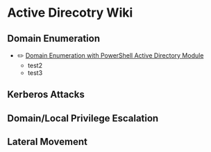 # Active Direcotry Wiki


## Domain Enumeration 
- ✏️ [Domain Enumeration with PowerShell Active Directory Module](https://htmlpreview.github.io/?https://github.com/nairuzabulhul/R3d-Buck3T/blob/master/Active%20Directory/Domain%20Enumeration%20with%20PowerShell%20Active%20Directory%20Module.html)
  - test2 
  - test3

## Kerberos Attacks 

## Domain/Local Privilege Escalation

## Lateral Movement

